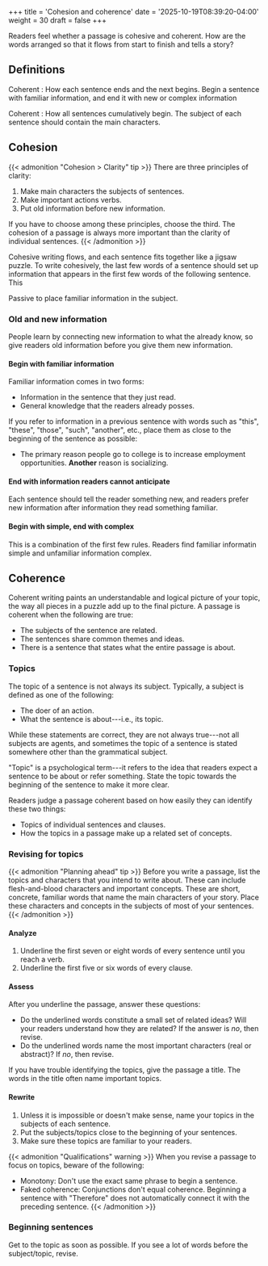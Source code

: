 +++
title = 'Cohesion and coherence'
date = '2025-10-19T08:39:20-04:00'
weight = 30
draft = false
+++


Readers feel whether a passage is cohesive and coherent. How are the words arranged so that it flows from start to finish and tells a story?

## Definitions

Coherent
: How each sentence ends and the next begins. Begin a sentence with familiar information, and end it with new or complex information

Coherent
: How all sentences cumulatively begin. The subject of each sentence should contain the main characters.

## Cohesion

{{< admonition "Cohesion > Clarity" tip >}}
There are three principles of clarity:
1. Make main characters the subjects of sentences.
2. Make important actions verbs.
3. Put old information before new information.

If you have to choose among these principles, choose the third. The cohesion of a passage is always more important than the clarity of individual sentences.
{{< /admonition >}}

Cohesive writing flows, and each sentence fits together like a jigsaw puzzle. To write cohesively, the last few words of a sentence should set up information that appears in the first few words of the following sentence. This 

Passive to place familiar information in the subject.

### Old and new information

People learn by connecting new information to what the already know, so give readers old information before you give them new information.

#### Begin with familiar information

Familiar information comes in two forms:
- Information in the sentence that they just read.
- General knowledge that the readers already posses.

If you refer to information in a previous sentence with words such as "this", "these", "those", "such", "another", etc., place them as close to the beginning of the sentence as possible:
- The primary reason people go to college is to increase employment opportunities. **Another** reason is socializing.

#### End with information readers cannot anticipate

Each sentence should tell the reader something new, and readers prefer new information after information they read something familiar.

#### Begin with simple, end with complex

This is a combination of the first few rules. Readers find familiar informatin simple and unfamiliar information complex.

## Coherence

Coherent writing paints an understandable and logical picture of your topic, the way all pieces in a puzzle add up to the final picture. A passage is coherent when the following are true:
- The subjects of the sentence are related.
- The sentences share common themes and ideas.
- There is a sentence that states what the entire passage is about.

### Topics

The topic of a sentence is not always its subject. Typically, a subject is defined as one of the following:
- The doer of an action.
- What the sentence is about---i.e., its topic.

While these statements are correct, they are not always true---not all subjects are agents, and sometimes the topic of a sentence is stated somewhere other than the grammatical subject.

"Topic" is a psychological term---it refers to the idea that readers expect a sentence to be about or refer something. State the topic towards the beginning of the sentence to make it more clear.

Readers judge a passage coherent based on how easily they can identify these two things:
- Topics of individual sentences and clauses.
- How the topics in a passage make up a related set of concepts.

### Revising for topics

{{< admonition "Planning ahead" tip >}}
Before you write a passage, list the topics and characters that you intend to write about. These can include flesh-and-blood characters and important concepts. These are short, concrete, familiar words that name the main characters of your story. Place these characters and concepts in the subjects of most of your sentences.
{{< /admonition >}}

#### Analyze

1. Underline the first seven or eight words of every sentence until you reach a verb.
2. Underline the first five or six words of every clause.

#### Assess

After you underline the passage, answer these questions:
- Do the underlined words constitute a small set of related ideas? Will your readers understand how they are related? If the answer is _no_, then revise.
- Do the underlined words name the most important characters (real or abstract)? If _no_, then revise.

If you have trouble identifying the topics, give the passage a title. The words in the title often name important topics.

#### Rewrite

1. Unless it is impossible or doesn't make sense, name your topics in the subjects of each sentence.
2. Put the subjects/topics close to the beginning of your sentences.
3. Make sure these topics are familiar to your readers.

{{< admonition "Qualifications" warning >}}
When you revise a passage to focus on topics, beware of the following:
- Monotony: Don't use the exact same phrase to begin a sentence.
- Faked coherence: Conjunctions don't equal coherence. Beginning a sentence with "Therefore" does not automatically connect it with the preceding sentence.
{{< /admonition >}}


### Beginning sentences

Get to the topic as soon as possible. If you see a lot of words before the subject/topic, revise.